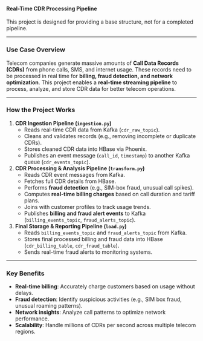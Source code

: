 #### **Real-Time CDR Processing Pipeline**

This project is designed for providing a base structure, not for a completed pipeline.

---

### **Use Case Overview**

Telecom companies generate massive amounts of **Call Data Records (CDRs)** from phone calls, SMS, and internet usage. These records need to be processed in real time for **billing, fraud detection, and network optimization**. This project enables a **real-time streaming pipeline** to process, analyze, and store CDR data for better telecom operations.

---

### **How the Project Works**

1. **CDR Ingestion Pipeline (`ingestion.py`)**
   - Reads real-time CDR data from Kafka (`cdr_raw_topic`).
   - Cleans and validates records (e.g., removing incomplete or duplicate CDRs).
   - Stores cleaned CDR data into HBase via Phoenix.
   - Publishes an event message (`call_id`, `timestamp`) to another Kafka queue (`cdr_events_topic`).
2. **CDR Processing & Analysis Pipeline (`transform.py`)**
   - Reads CDR event messages from Kafka.
   - Fetches full CDR details from HBase.
   - Performs **fraud detection** (e.g., SIM-box fraud, unusual call spikes).
   - Computes **real-time billing charges** based on call duration and tariff plans.
   - Joins with customer profiles to track usage trends.
   - Publishes **billing and fraud alert events** to Kafka (`billing_events_topic`, `fraud_alerts_topic`).
3. **Final Storage & Reporting Pipeline (`load.py`)**
   - Reads `billing_events_topic` and `fraud_alerts_topic` from Kafka.
   - Stores final processed billing and fraud data into HBase (`cdr_billing_table`, `cdr_fraud_table`).
   - Sends real-time fraud alerts to monitoring systems.

---

### **Key Benefits**

- **Real-time billing**: Accurately charge customers based on usage without delays.
- **Fraud detection**: Identify suspicious activities (e.g., SIM box fraud, unusual roaming patterns).
- **Network insights**: Analyze call patterns to optimize network performance.
- **Scalability**: Handle millions of CDRs per second across multiple telecom regions.
